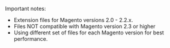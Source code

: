 Important notes:
- Extension files for Magento versions 2.0 - 2.2.x.
- Files NOT compatible with Magento version 2.3 or higher
- Using different set of files for each Magento version for best performance.